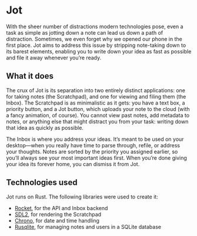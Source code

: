 # Jot

With the sheer number of distractions modern technologies pose, even a task as simple as jotting down a note can lead us down a path of distraction. Sometimes, we even forget why we opened our phone in the first place. Jot aims to address this issue by stripping note-taking down to its barest elements, enabling you to write down your idea as fast as possible and file it away whenever you’re ready.

## What it does

The crux of Jot is its separation into two entirely distinct applications: one for taking notes (the Scratchpad), and one for viewing and filing them (the Inbox). The Scratchpad is as minimalistic as it gets: you have a text box, a priority button, and a Jot button, which uploads your note to the cloud (with a fancy animation, of course). You cannot view past notes, add metadata to notes, or anything else that might distract you from your task: writing down that idea as quickly as possible.

The Inbox is where you address your ideas. It’s meant to be used on your desktop—when you really have time to parse through, refile, or address your thoughts. Notes are sorted by the priority you assigned earlier, so you’ll always see your most important ideas first. When you’re done giving your idea its forever home, you can dismiss it from Jot.

## Technologies used
Jot runs on Rust. The following libraries were used to create it: 

- [Rocket](https://rocket.rs/), for the API and Inbox backend
- [SDL2](https://crates.io/crates/sdl2), for rendering the Scratchpad
- [Chrono](https://crates.io/crates/chrono), for date and time handling
- [Rusqlite](https://crates.io/crates/rusqlite), for managing notes and users in a SQLite database
